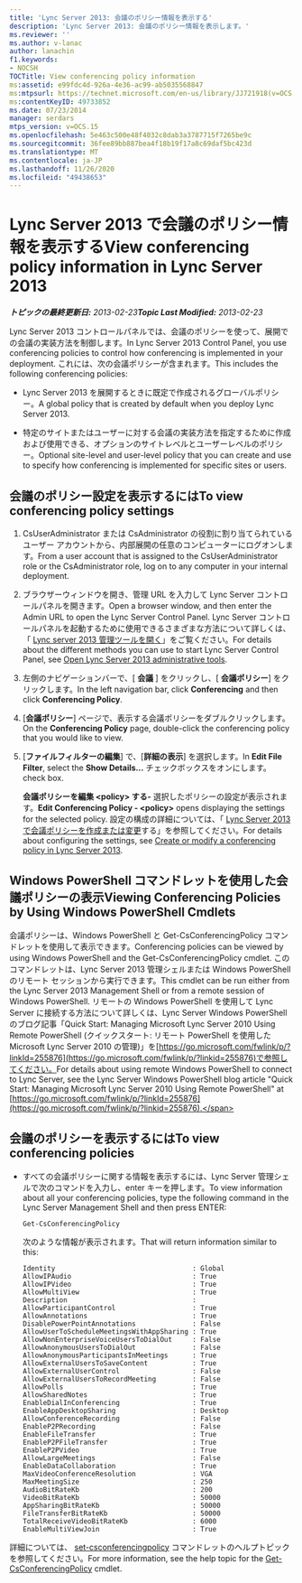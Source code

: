 ```yaml
---
title: 'Lync Server 2013: 会議のポリシー情報を表示する'
description: 'Lync Server 2013: 会議のポリシー情報を表示します。'
ms.reviewer: ''
ms.author: v-lanac
author: lanachin
f1.keywords:
- NOCSH
TOCTitle: View conferencing policy information
ms:assetid: e99fdc4d-926a-4e36-ac99-ab5035568847
ms:mtpsurl: https://technet.microsoft.com/en-us/library/JJ721918(v=OCS.15)
ms:contentKeyID: 49733852
ms.date: 07/23/2014
manager: serdars
mtps_version: v=OCS.15
ms.openlocfilehash: 5e463c500e48f4032c8dab3a3787715f7265be9c
ms.sourcegitcommit: 36fee89bb887bea4f18b19f17a8c69daf5bc423d
ms.translationtype: MT
ms.contentlocale: ja-JP
ms.lasthandoff: 11/26/2020
ms.locfileid: "49438653"
---
```

# <a name="view-conferencing-policy-information-in-lync-server-2013"></a><span data-ttu-id="5af60-103">Lync Server 2013 で会議のポリシー情報を表示する</span><span class="sxs-lookup"><span data-stu-id="5af60-103">View conferencing policy information in Lync Server 2013</span></span>

<div data-xmlns="http://www.w3.org/1999/xhtml">

<div class="topic" data-xmlns="http://www.w3.org/1999/xhtml" data-msxsl="urn:schemas-microsoft-com:xslt" data-cs="https://msdn.microsoft.com/">

<div data-asp="https://msdn2.microsoft.com/asp">



</div>

<div id="mainSection">

<div id="mainBody"><span data-ttu-id="5af60-104">

<span> </span></span><span class="sxs-lookup"><span data-stu-id="5af60-104">

<span> </span></span></span>

<span data-ttu-id="5af60-105">_**トピックの最終更新日:** 2013-02-23_</span><span class="sxs-lookup"><span data-stu-id="5af60-105">_**Topic Last Modified:** 2013-02-23_</span></span>

<span data-ttu-id="5af60-106">Lync Server 2013 コントロールパネルでは、会議のポリシーを使って、展開での会議の実装方法を制御します。</span><span class="sxs-lookup"><span data-stu-id="5af60-106">In Lync Server 2013 Control Panel, you use conferencing policies to control how conferencing is implemented in your deployment.</span></span> <span data-ttu-id="5af60-107">これには、次の会議ポリシーが含まれます。</span><span class="sxs-lookup"><span data-stu-id="5af60-107">This includes the following conferencing policies:</span></span>

  - <span data-ttu-id="5af60-108">Lync Server 2013 を展開するときに既定で作成されるグローバルポリシー。</span><span class="sxs-lookup"><span data-stu-id="5af60-108">A global policy that is created by default when you deploy Lync Server 2013.</span></span>

  - <span data-ttu-id="5af60-109">特定のサイトまたはユーザーに対する会議の実装方法を指定するために作成および使用できる、オプションのサイトレベルとユーザーレベルのポリシー。</span><span class="sxs-lookup"><span data-stu-id="5af60-109">Optional site-level and user-level policy that you can create and use to specify how conferencing is implemented for specific sites or users.</span></span>

<div>

## <a name="to-view-conferencing-policy-settings"></a><span data-ttu-id="5af60-110">会議のポリシー設定を表示するには</span><span class="sxs-lookup"><span data-stu-id="5af60-110">To view conferencing policy settings</span></span>

1.  <span data-ttu-id="5af60-111">CsUserAdministrator または CsAdministrator の役割に割り当てられているユーザー アカウントから、内部展開の任意のコンピューターにログオンします。</span><span class="sxs-lookup"><span data-stu-id="5af60-111">From a user account that is assigned to the CsUserAdministrator role or the CsAdministrator role, log on to any computer in your internal deployment.</span></span>

2.  <span data-ttu-id="5af60-112">ブラウザーウィンドウを開き、管理 URL を入力して Lync Server コントロールパネルを開きます。</span><span class="sxs-lookup"><span data-stu-id="5af60-112">Open a browser window, and then enter the Admin URL to open the Lync Server Control Panel.</span></span> <span data-ttu-id="5af60-113">Lync Server コントロールパネルを起動するために使用できるさまざまな方法について詳しくは、「 [Lync server 2013 管理ツールを開く](lync-server-2013-open-lync-server-administrative-tools.md)」をご覧ください。</span><span class="sxs-lookup"><span data-stu-id="5af60-113">For details about the different methods you can use to start Lync Server Control Panel, see [Open Lync Server 2013 administrative tools](lync-server-2013-open-lync-server-administrative-tools.md).</span></span>

3.  <span data-ttu-id="5af60-114">左側のナビゲーションバーで、[ **会議** ] をクリックし、[ **会議ポリシー**] をクリックします。</span><span class="sxs-lookup"><span data-stu-id="5af60-114">In the left navigation bar, click **Conferencing** and then click **Conferencing Policy**.</span></span>

4.  <span data-ttu-id="5af60-115">[**会議ポリシー**] ページで、表示する会議ポリシーをダブルクリックします。</span><span class="sxs-lookup"><span data-stu-id="5af60-115">On the **Conferencing Policy** page, double-click the conferencing policy that you would like to view.</span></span>

5.  <span data-ttu-id="5af60-116">[**ファイルフィルターの編集**] で、[**詳細の表示**] を選択します。</span><span class="sxs-lookup"><span data-stu-id="5af60-116">In **Edit File Filter**, select the **Show Details…**</span></span> <span data-ttu-id="5af60-117">チェックボックスをオンにします。</span><span class="sxs-lookup"><span data-stu-id="5af60-117">check box.</span></span>
    
    <span data-ttu-id="5af60-118">**会議ポリシーを編集 \<policy\> する-** 選択したポリシーの設定が表示されます。</span><span class="sxs-lookup"><span data-stu-id="5af60-118">**Edit Conferencing Policy - \<policy\>** opens displaying the settings for the selected policy.</span></span> <span data-ttu-id="5af60-119">設定の構成の詳細については、「 [Lync Server 2013 で会議ポリシーを作成または変更](lync-server-2013-create-or-modify-a-conferencing-policy.md)する」を参照してください。</span><span class="sxs-lookup"><span data-stu-id="5af60-119">For details about configuring the settings, see [Create or modify a conferencing policy in Lync Server 2013](lync-server-2013-create-or-modify-a-conferencing-policy.md).</span></span>

</div>

<div>

## <a name="viewing-conferencing-policies-by-using-windows-powershell-cmdlets"></a><span data-ttu-id="5af60-120">Windows PowerShell コマンドレットを使用した会議ポリシーの表示</span><span class="sxs-lookup"><span data-stu-id="5af60-120">Viewing Conferencing Policies by Using Windows PowerShell Cmdlets</span></span>

<span data-ttu-id="5af60-121">会議ポリシーは、Windows PowerShell と Get-CsConferencingPolicy コマンドレットを使用して表示できます。</span><span class="sxs-lookup"><span data-stu-id="5af60-121">Conferencing policies can be viewed by using Windows PowerShell and the Get-CsConferencingPolicy cmdlet.</span></span> <span data-ttu-id="5af60-122">このコマンドレットは、Lync Server 2013 管理シェルまたは Windows PowerShell のリモート セッションから実行できます。</span><span class="sxs-lookup"><span data-stu-id="5af60-122">This cmdlet can be run either from the Lync Server 2013 Management Shell or from a remote session of Windows PowerShell.</span></span> <span data-ttu-id="5af60-123">リモートの Windows PowerShell を使用して Lync Server に接続する方法について詳しくは、Lync Server Windows PowerShell のブログ記事「Quick Start: Managing Microsoft Lync Server 2010 Using Remote PowerShell (クイックスタート: リモート PowerShell を使用した Microsoft Lync Server 2010 の管理)」を[https://go.microsoft.com/fwlink/p/?linkId=255876](https://go.microsoft.com/fwlink/p/?linkid=255876)で参照してください。</span><span class="sxs-lookup"><span data-stu-id="5af60-123">For details about using remote Windows PowerShell to connect to Lync Server, see the Lync Server Windows PowerShell blog article "Quick Start: Managing Microsoft Lync Server 2010 Using Remote PowerShell" at [https://go.microsoft.com/fwlink/p/?linkId=255876](https://go.microsoft.com/fwlink/p/?linkid=255876).</span></span>

<div>

## <a name="to-view-conferencing-policies"></a><span data-ttu-id="5af60-124">会議のポリシーを表示するには</span><span class="sxs-lookup"><span data-stu-id="5af60-124">To view conferencing policies</span></span>

  - <span data-ttu-id="5af60-125">すべての会議ポリシーに関する情報を表示するには、Lync Server 管理シェルで次のコマンドを入力し、enter キーを押します。</span><span class="sxs-lookup"><span data-stu-id="5af60-125">To view information about all your conferencing policies, type the following command in the Lync Server Management Shell and then press ENTER:</span></span>
    
        Get-CsConferencingPolicy
    
    <span data-ttu-id="5af60-126">次のような情報が表示されます。</span><span class="sxs-lookup"><span data-stu-id="5af60-126">That will return information similar to this:</span></span>
    
        Identity                                  : Global
        AllowIPAudio                              : True
        AllowIPVideo                              : True
        AllowMultiView                            : True
        Description                               :
        AllowParticipantControl                   : True
        AllowAnnotations                          : True
        DisablePowerPointAnnotations              : False
        AllowUserToScheduleMeetingsWithAppSharing : True
        AllowNonEnterpriseVoiceUsersToDialOut     : False
        AllowAnonymousUsersToDialOut              : False
        AllowAnonymousParticipantsInMeetings      : True
        AllowExternalUsersToSaveContent           : True
        AllowExternalUserControl                  : False
        AllowExternalUsersToRecordMeeting         : False
        AllowPolls                                : True
        AllowSharedNotes                          : True
        EnableDialInConferencing                  : True
        EnableAppDesktopSharing                   : Desktop
        AllowConferenceRecording                  : False
        EnableP2PRecording                        : False
        EnableFileTransfer                        : True
        EnableP2PFileTransfer                     : True
        EnableP2PVideo                            : True
        AllowLargeMeetings                        : False
        EnableDataCollaboration                   : True
        MaxVideoConferenceResolution              : VGA
        MaxMeetingSize                            : 250
        AudioBitRateKb                            : 200
        VideoBitRateKb                            : 50000
        AppSharingBitRateKb                       : 50000
        FileTransferBitRateKb                     : 50000
        TotalReceiveVideoBitRateKb                : 6000
        EnableMultiViewJoin                       : True

</div>

<span data-ttu-id="5af60-127">詳細については、 [set-csconferencingpolicy](https://docs.microsoft.com/powershell/module/skype/Get-CsConferencingPolicy) コマンドレットのヘルプトピックを参照してください。</span><span class="sxs-lookup"><span data-stu-id="5af60-127">For more information, see the help topic for the [Get-CsConferencingPolicy](https://docs.microsoft.com/powershell/module/skype/Get-CsConferencingPolicy) cmdlet.</span></span>

<span data-ttu-id="5af60-128"></div>

</div>

<span> </span>

</div>

</div>

</span><span class="sxs-lookup"><span data-stu-id="5af60-128"></div>

</div>

<span> </span>

</div>

</div>

</span></span></div>

